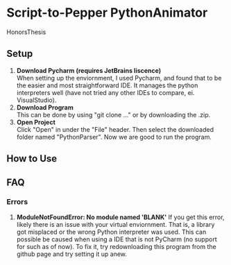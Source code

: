 # Script-to-Pepper PythonAnimator

HonorsThesis

## Setup

1. **Download Pycharm (requires JetBrains liscence)**    
When setting up the enviornment, I used Pycharm, and found that to be the easier and most straightforward IDE. It manages the python interpreters well (have not tried any other IDEs to compare, ei. VisualStudio).
3. **Download Program**     
This can be done by using "git clone ..." or by downloading the .zip.
5. **Open Project**     
Click "Open" in under the "File" header. Then select the downloaded folder named "PythonParser". Now we are good to run the program.

## How to Use





## FAQ

### Errors

1. **ModuleNotFoundError: No module named 'BLANK'**
If you get this error, likely there is an issue with your virtual enviornment. That is, a library got misplaced or the wrong Python interpreter was used. This can possible be caused when using a IDE that is not PyCharm (no support for such as of now). To fix it, try redownloading this program from the github page and try setting it up anew. 
